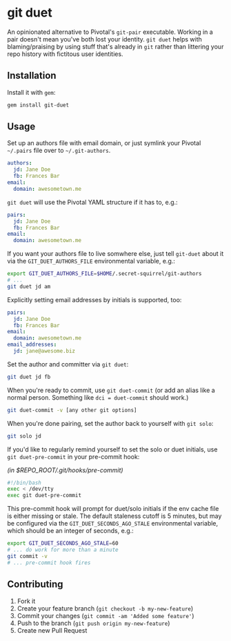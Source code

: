 # git duet

An opinionated alternative to Pivotal's `git-pair` executable.  Working
in a pair doesn't mean you've both lost your identity.  `git duet` helps
with blaming/praising by using stuff that's already in `git` rather than
littering your repo history with fictitous user identities.

## Installation

Install it with `gem`:

~~~~~ bash
gem install git-duet
~~~~~

## Usage

Set up an authors file with email domain, or just symlink your Pivotal
`~/.pairs` file over to `~/.git-authors`.

~~~~~ yaml
authors:
  jd: Jane Doe
  fb: Frances Bar
email:
  domain: awesometown.me
~~~~~

`git duet` will use the Pivotal YAML structure if it has to, e.g.:

~~~~~ yaml
pairs:
  jd: Jane Doe
  fb: Frances Bar
email:
  domain: awesometown.me
~~~~~

If you want your authors file to live somwhere else, just tell
`git-duet` about it via the `GIT_DUET_AUTHORS_FILE` environmental
variable, e.g.:

~~~~~ bash
export GIT_DUET_AUTHORS_FILE=$HOME/.secret-squirrel/git-authors
# ...
git duet jd am
~~~~~

Explicitly setting email addresses by initials is supported, too:

~~~~~ yaml
pairs:
  jd: Jane Doe
  fb: Frances Bar
email:
  domain: awesometown.me
email_addresses:
  jd: jane@awesome.biz
~~~~~

Set the author and committer via `git duet`:

~~~~~ bash
git duet jd fb
~~~~~

When you're ready to commit, use `git duet-commit` (or add an alias like
a normal person.  Something like `dci = duet-commit` should work.)

~~~~~ bash
git duet-commit -v [any other git options]
~~~~~

When you're done pairing, set the author back to yourself with `git solo`:

~~~~~ bash
git solo jd
~~~~~

If you'd like to regularly remind yourself to set the solo or duet
initials, use `git duet-pre-commit` in your pre-commit hook:

*(in $REPO_ROOT/.git/hooks/pre-commit)*
~~~~~ bash
#!/bin/bash
exec < /dev/tty
exec git duet-pre-commit
~~~~~

This pre-commit hook will prompt for duet/solo initials if the env cache
file is either missing or stale.  The default staleness cutoff is 5
minutes, but may be configured via the `GIT_DUET_SECONDS_AGO_STALE`
environmental variable, which should be an integer of seconds, e.g.:

~~~~~ bash
export GIT_DUET_SECONDS_AGO_STALE=60
# ... do work for more than a minute
git commit -v
# ... pre-commit hook fires
~~~~~

## Contributing

1. Fork it
2. Create your feature branch (`git checkout -b my-new-feature`)
3. Commit your changes (`git commit -am 'Added some feature'`)
4. Push to the branch (`git push origin my-new-feature`)
5. Create new Pull Request
